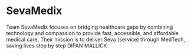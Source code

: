 # SevaMedix
Team SevaMedix focuses on bridging healthcare gaps by combining technology and compassion to provide fast, accessible, and affordable medical care. Their mission is to deliver Seva (service) through MedTech, saving lives step by step
DIPAN MALLICK